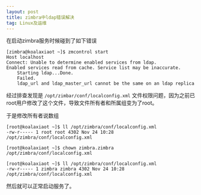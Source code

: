 ```yaml
---
layout: post
title: zimbra中ldap错误解决
tag: Linux及运维
---
```


在启动zimbra服务时候碰到了如下错误

```
[zimbra@koalaxiaot ~]$ zmcontrol start
Host localhost
Connect: Unable to determine enabled services from ldap.
Enabled services read from cache. Service list may be inaccurate.
	Starting ldap...Done.
	Failed.
	ldap_url and ldap_master_url cannot be the same on an ldap replica
```

经过排查发现是 `/opt/zimbar/conf/localconfig.xml` 文件权限问题，因为之前已root用户修改了这个文件，导致文件所有者和所属组变为了root。

于是修改所有者说数组

```
[root@koalaxiaot ~]$ ll /opt/zimbra/conf/localconfig.xml 
-rw-r----- 1 root root 4302 Nov 24 10:28 /opt/zimbra/conf/localconfig.xml
 
[root@koalaxiaot ~]$ chown zimbra.zimbra /opt/zimbra/conf/localconfig.xml
 
[root@koalaxiaot ~]$ ll /opt/zimbra/conf/localconfig.xml 
-rw-r----- 1 zimbra zimbra 4302 Nov 24 10:28 /opt/zimbra/conf/localconfig.xml
```

然后就可以正常启动服务了。
